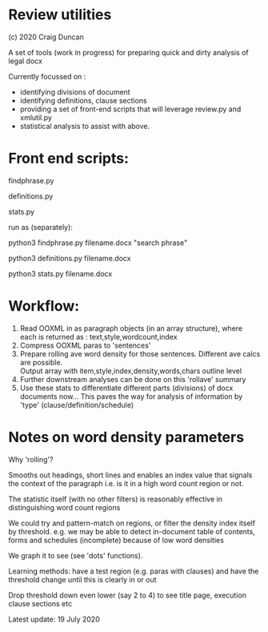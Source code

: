 # Review utilities

(c) 2020 Craig Duncan

A set of tools (work in progress) for preparing quick and dirty analysis of legal docx

Currently focussed on :

 - identifying divisions of document
 - identifying definitions, clause sections
 - providing a set of front-end scripts that will leverage review.py and xmlutil.py
 - statistical analysis to assist with above.

# Front end scripts:

findphrase.py

definitions.py

stats.py

run as (separately):

python3 findphrase.py filename.docx "search phrase"

python3 definitions.py filename.docx

python3 stats.py filename.docx 

# Workflow:

1. Read OOXML in as paragraph objects (in an array structure), where each is returned as : text,style,wordcount,index
2. Compress OOXML paras to 'sentences'
3. Prepare rolling ave word density for those  sentences.
Different ave calcs are possible.  
Output array with item,style,index,density,words,chars outline level
4. Further downstream analyses can be done on this 'rollave' summary
5. Use these stats to differentiate different parts (divisions) of docx documents now...
This paves the way for analysis of information by 'type' (clause/definition/schedule)

# Notes on word density parameters

Why 'rolling'?

Smooths out headings, short lines and enables an index value that signals the context of the paragraph
i.e. is it in a high word count region or not.

The statistic itself (with no other filters) is reasonably effective in distinguishing word count regions

We could try and pattern-match on regions, or filter the density index itself by threshold.
e.g. we may be able to detect in-document table of contents, forms and schedules (incomplete) because of low word densities

We graph it to see (see 'dots' functions).  

Learning methods: have a test region (e.g. paras with clauses) and have the threshold change until this is clearly in or out

Drop threshold down even lower (say 2 to 4) to see title page, execution clause sections etc

Latest update: 19 July 2020